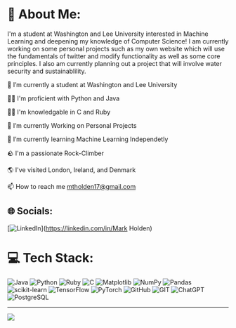 # 💫 About Me:
I'm a student at Washington and Lee University interested in Machine Learning and deepening my knowledge of Computer Science! I am currently working on some personal projects such as my own website which will use the fundamentals of twitter and modify functionality as well as some core principles. I also am currently planning out a project that will involve water security and sustainablility.  


🔭 I’m currently a student at Washington and Lee University

👨‍💻 I'm proficient with Python and Java

👨‍💻 I'm knowledgable in C and Ruby

🌱 I’m currently Working on Personal Projects

🌱 I’m currently learning Machine Learning Independetly

🪨 I'm a passionate Rock-Climber

🌎 I've visited London, Ireland, and Denmark

📫 How to reach me mtholden17@gmail.com


## 🌐 Socials:
[![LinkedIn](https://img.shields.io/badge/LinkedIn-%230077B5.svg?logo=linkedin&logoColor=white)](https://linkedin.com/in/Mark Holden) 

# 💻 Tech Stack:
![Java](https://img.shields.io/badge/java-%23ED8B00.svg?style=for-the-badge&logo=openjdk&logoColor=white) 
![Python](https://img.shields.io/badge/python-3670A0?style=for-the-badge&logo=python&logoColor=ffdd54) 
![Ruby](https://img.shields.io/badge/Ruby-%23CC342D.svg?style=for-the-badge&logo=Ruby&logoColor=white)
![C](https://img.shields.io/badge/C-%2300599C.svg?style=for-the-badge&logo=C&logoColor=white)
![Matplotlib](https://img.shields.io/badge/Matplotlib-%23ffffff.svg?style=for-the-badge&logo=Matplotlib&logoColor=black) 
![NumPy](https://img.shields.io/badge/numpy-%23013243.svg?style=for-the-badge&logo=numpy&logoColor=white) ![Pandas](https://img.shields.io/badge/pandas-%23150458.svg?style=for-the-badge&logo=pandas&logoColor=white) ![scikit-learn](https://img.shields.io/badge/scikit--learn-%23F7931E.svg?style=for-the-badge&logo=scikit-learn&logoColor=white) ![TensorFlow](https://img.shields.io/badge/TensorFlow-%23FF6F00.svg?style=for-the-badge&logo=TensorFlow&logoColor=white) ![PyTorch](https://img.shields.io/badge/PyTorch-%23EE4C2C.svg?style=for-the-badge&logo=PyTorch&logoColor=white) 
![GitHub](https://img.shields.io/badge/GitHub-%23121011.svg?style=for-the-badge&logo=GitHub&logoColor=white)
![GIT](https://img.shields.io/badge/Git-fc6d26?style=for-the-badge&logo=git&logoColor=white)
![ChatGPT](https://img.shields.io/badge/ChatGPT-%234ea94b.svg?style=for-the-badge&logo=chatbot&logoColor=white)
![PostgreSQL](https://img.shields.io/badge/PostgreSQL-%23336791.svg?style=for-the-badge&logo=PostgreSQL&logoColor=white)


---
[![](https://visitcount.itsvg.in/api?id=MarcoHolden&icon=0&color=0)](https://visitcount.itsvg.in)

